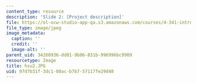 ```yaml
---
content_type: resource
description: 'Slide 2: [Project description]'
file: https://ol-ocw-studio-app-qa.s3.amazonaws.com/courses/4-341-introduction-to-photography-fall-2002/97d7b31f3dc108acb7b757117fe29d48_hsu2.JPG
file_type: image/jpeg
image_metadata:
  caption: ''
  credit: ''
  image-alt: ''
parent_uid: 34260936-dd81-9b86-831b-996996bc9909
resourcetype: Image
title: hsu2.JPG
uid: 97d7b31f-3dc1-08ac-b7b7-57117fe29d48
---
```

